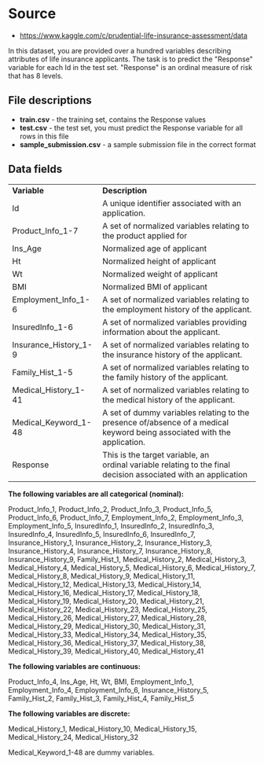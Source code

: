 # Source
- https://www.kaggle.com/c/prudential-life-insurance-assessment/data

<div class="markdown-converter__text--rendered"><p>In this dataset, you are provided over a hundred&nbsp;variables describing attributes of life insurance applicants. The task is to predict the "Response" variable for each Id in the test set. "Response" is an ordinal measure of risk that has&nbsp;8 levels.</p>
<h2>File descriptions</h2>
<ul>
<li><strong>train.csv</strong> - the training set, contains the Response values</li>
<li><strong>test.csv</strong> - the test set, you must predict the Response variable for all rows in this file</li>
<li><strong>sample_submission.csv</strong> - a sample submission file in the correct format</li>
</ul>
<h2>Data fields</h2>
<table>
<tbody>
<tr>
<td><strong>Variable</strong></td>
<td><strong>Description</strong></td>
</tr>
<tr>
<td>Id</td>
<td>A unique identifier associated with an application.</td>
</tr>
<tr>
<td>Product_Info_1-7</td>
<td>A set of normalized variables relating to the product applied for</td>
</tr>
<tr>
<td>Ins_Age</td>
<td>Normalized age of applicant</td>
</tr>
<tr>
<td>Ht</td>
<td>Normalized height of applicant</td>
</tr>
<tr>
<td>Wt</td>
<td>Normalized weight of applicant</td>
</tr>
<tr>
<td>BMI</td>
<td>Normalized BMI of applicant</td>
</tr>
<tr>
<td>Employment_Info_1-6</td>
<td>A set of normalized variables relating to the employment history of the applicant.</td>
</tr>
<tr>
<td>InsuredInfo_1-6</td>
<td>A set of normalized variables providing information about the applicant.</td>
</tr>
<tr>
<td>Insurance_History_1-9</td>
<td>A set of normalized variables relating to the insurance history of the applicant.</td>
</tr>
<tr>
<td>Family_Hist_1-5</td>
<td>A set of normalized variables relating to the family history of the applicant.</td>
</tr>
<tr>
<td>Medical_History_1-41</td>
<td>A set of normalized variables relating to the medical history of the applicant.</td>
</tr>
<tr>
<td>Medical_Keyword_1-48</td>
<td>A set of dummy variables relating to the presence of/absence of a medical keyword being associated with the application.</td>
</tr>
<tr>
<td>Response</td>
<td>This is the target variable, an ordinal&nbsp;variable relating to the final decision associated with an application</td>
</tr>
</tbody>
</table>
<p><strong>The following variables are all categorical (nominal):</strong></p>
<p>Product_Info_1, Product_Info_2, Product_Info_3, Product_Info_5, Product_Info_6, Product_Info_7, Employment_Info_2, Employment_Info_3, Employment_Info_5, InsuredInfo_1, InsuredInfo_2, InsuredInfo_3, InsuredInfo_4, InsuredInfo_5, InsuredInfo_6, InsuredInfo_7, Insurance_History_1, Insurance_History_2, Insurance_History_3, Insurance_History_4, Insurance_History_7, Insurance_History_8, Insurance_History_9, Family_Hist_1, Medical_History_2, Medical_History_3, Medical_History_4, Medical_History_5, Medical_History_6, Medical_History_7, Medical_History_8, Medical_History_9, Medical_History_11, Medical_History_12, Medical_History_13, Medical_History_14, Medical_History_16, Medical_History_17, Medical_History_18, Medical_History_19, Medical_History_20, Medical_History_21, Medical_History_22, Medical_History_23, Medical_History_25, Medical_History_26, Medical_History_27, Medical_History_28, Medical_History_29, Medical_History_30, Medical_History_31, Medical_History_33, Medical_History_34, Medical_History_35, Medical_History_36, Medical_History_37, Medical_History_38, Medical_History_39, Medical_History_40, Medical_History_41</p>
<p><strong>The following variables are continuous:</strong></p>
<p>Product_Info_4, Ins_Age, Ht, Wt, BMI, Employment_Info_1, Employment_Info_4, Employment_Info_6, Insurance_History_5, Family_Hist_2, Family_Hist_3, Family_Hist_4, Family_Hist_5</p>
<p><strong>The following variables are discrete:</strong></p>
<p>Medical_History_1, Medical_History_10, Medical_History_15, Medical_History_24, Medical_History_32</p>
<p>Medical_Keyword_1-48 are dummy variables.</p></div>
